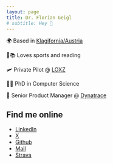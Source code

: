 ```yaml
---
layout: page
title: Dr. Florian Geigl
# subtitle: Hey 👋
---
```


🌍 Based in [Klagifornia/Austria](https://google.com/search?q=klagenfurt)

🏃📚 Loves sports and reading

🛩️ Private Pilot @ [LOXZ](http://loxz.at)

👨‍🎓 PhD in Computer Science

💼 Senior Product Manager @ [Dynatrace](dynatrace.com)

## Find me online
* [LinkedIn](https://www.linkedin.com/in/floriangeigl/)
* [X](https://x.com/floriangeigl)
* [Github](https://github.com/floriangeigl)
* [Mail](mailto:florian.geigl+githubpage@gmail.com)
* [Strava](https://www.strava.com/athletes/61310121)
   